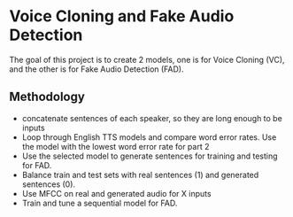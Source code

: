 # Voice Cloning and Fake Audio Detection
The goal of this project is to create 2 models, one is for Voice Cloning (VC), and the other is for Fake Audio Detection (FAD). 

## Methodology
- ⁠concatenate sentences of each speaker, so they are long enough to be inputs
- ⁠Loop through English TTS models and compare word error rates. Use the model with the lowest word error rate for part 2
- Use the selected model to generate sentences for training and testing for FAD.
- ⁠Balance train and test sets with real sentences (1) and generated sentences (0).
- ⁠Use MFCC on real and generated audio for X inputs
- ⁠Train and tune a sequential model for FAD.
